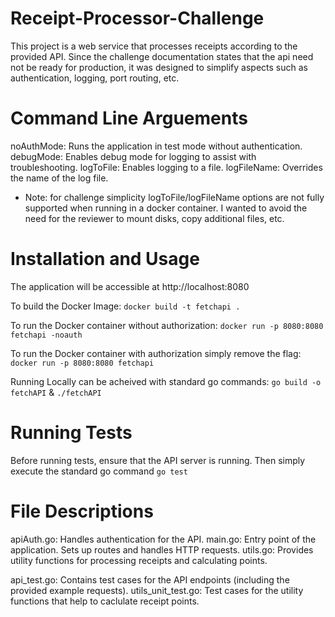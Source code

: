 # Receipt-Processor-Challenge

This project is a web service that processes receipts according to the provided API. Since the challenge documentation states that the api need not be ready for production, it was designed to simplify aspects such as authentication, logging, port routing, etc.

# Command Line Arguements

noAuthMode: Runs the application in test mode without authentication.
debugMode: Enables debug mode for logging to assist with troubleshooting.
logToFile: Enables logging to a file.
logFileName: Overrides the name of the log file.

- Note: for challenge simplicity logToFile/logFileName options are not fully supported when running in a docker container. I wanted to avoid the need for the reviewer to mount disks, copy additional files, etc.

# Installation and Usage

The application will be accessible at http://localhost:8080

To build the Docker Image: `docker build -t fetchapi .`

To run the Docker container without authorization: `docker run -p 8080:8080 fetchapi -noauth`

To run the Docker container with authorization simply remove the flag: `docker run -p 8080:8080 fetchapi`

Running Locally can be acheived with standard go commands: `go build -o fetchAPI` & `./fetchAPI`

# Running Tests

Before running tests, ensure that the API server is running. Then simply execute the standard go command `go test`

# File Descriptions

apiAuth.go: Handles authentication for the API.
main.go: Entry point of the application. Sets up routes and handles HTTP requests.
utils.go: Provides utility functions for processing receipts and calculating points.

api_test.go: Contains test cases for the API endpoints (including the provided example requests).
utils_unit_test.go: Test cases for the utility functions that help to caclulate receipt points.
